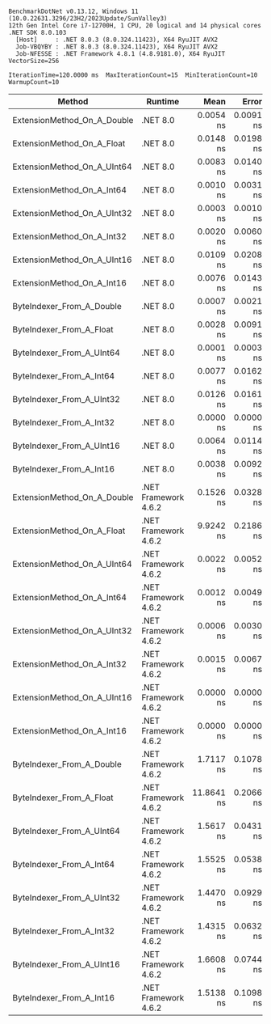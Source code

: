```

BenchmarkDotNet v0.13.12, Windows 11 (10.0.22631.3296/23H2/2023Update/SunValley3)
12th Gen Intel Core i7-12700H, 1 CPU, 20 logical and 14 physical cores
.NET SDK 8.0.103
  [Host]     : .NET 8.0.3 (8.0.324.11423), X64 RyuJIT AVX2
  Job-VBQYBY : .NET 8.0.3 (8.0.324.11423), X64 RyuJIT AVX2
  Job-NFESSE : .NET Framework 4.8.1 (4.8.9181.0), X64 RyuJIT VectorSize=256

IterationTime=120.0000 ms  MaxIterationCount=15  MinIterationCount=10
WarmupCount=10

```

| Method                      | Runtime              |       Mean |     Error |    StdDev |     Median | Ratio | RatioSD |
|-----------------------------|----------------------|-----------:|----------:|----------:|-----------:|------:|--------:|
| ExtensionMethod_On_A_Double | .NET 8.0             |  0.0054 ns | 0.0091 ns | 0.0060 ns |  0.0037 ns |     ? |       ? |
| ExtensionMethod_On_A_Float  | .NET 8.0             |  0.0148 ns | 0.0198 ns | 0.0185 ns |  0.0045 ns |     ? |       ? |
| ExtensionMethod_On_A_UInt64 | .NET 8.0             |  0.0083 ns | 0.0140 ns | 0.0093 ns |  0.0041 ns |     ? |       ? |
| ExtensionMethod_On_A_Int64  | .NET 8.0             |  0.0010 ns | 0.0031 ns | 0.0021 ns |  0.0000 ns |     ? |       ? |
| ExtensionMethod_On_A_UInt32 | .NET 8.0             |  0.0003 ns | 0.0010 ns | 0.0006 ns |  0.0000 ns |     ? |       ? |
| ExtensionMethod_On_A_Int32  | .NET 8.0             |  0.0020 ns | 0.0060 ns | 0.0047 ns |  0.0000 ns |     ? |       ? |
| ExtensionMethod_On_A_UInt16 | .NET 8.0             |  0.0109 ns | 0.0208 ns | 0.0138 ns |  0.0070 ns |     ? |       ? |
| ExtensionMethod_On_A_Int16  | .NET 8.0             |  0.0076 ns | 0.0143 ns | 0.0103 ns |  0.0046 ns |     ? |       ? |
| ByteIndexer_From_A_Double   | .NET 8.0             |  0.0007 ns | 0.0021 ns | 0.0014 ns |  0.0000 ns |     ? |       ? |
| ByteIndexer_From_A_Float    | .NET 8.0             |  0.0028 ns | 0.0091 ns | 0.0054 ns |  0.0000 ns |     ? |       ? |
| ByteIndexer_From_A_UInt64   | .NET 8.0             |  0.0001 ns | 0.0003 ns | 0.0002 ns |  0.0000 ns |     ? |       ? |
| ByteIndexer_From_A_Int64    | .NET 8.0             |  0.0077 ns | 0.0162 ns | 0.0107 ns |  0.0019 ns |     ? |       ? |
| ByteIndexer_From_A_UInt32   | .NET 8.0             |  0.0126 ns | 0.0161 ns | 0.0106 ns |  0.0093 ns |     ? |       ? |
| ByteIndexer_From_A_Int32    | .NET 8.0             |  0.0000 ns | 0.0000 ns | 0.0000 ns |  0.0000 ns |     ? |       ? |
| ByteIndexer_From_A_UInt16   | .NET 8.0             |  0.0064 ns | 0.0114 ns | 0.0075 ns |  0.0037 ns |     ? |       ? |
| ByteIndexer_From_A_Int16    | .NET 8.0             |  0.0038 ns | 0.0092 ns | 0.0061 ns |  0.0000 ns |     ? |       ? |
| ExtensionMethod_On_A_Double | .NET Framework 4.6.2 |  0.1526 ns | 0.0328 ns | 0.0307 ns |  0.1575 ns |     ? |       ? |
| ExtensionMethod_On_A_Float  | .NET Framework 4.6.2 |  9.9242 ns | 0.2186 ns | 0.1707 ns |  9.8854 ns |     ? |       ? |
| ExtensionMethod_On_A_UInt64 | .NET Framework 4.6.2 |  0.0022 ns | 0.0052 ns | 0.0038 ns |  0.0000 ns |     ? |       ? |
| ExtensionMethod_On_A_Int64  | .NET Framework 4.6.2 |  0.0012 ns | 0.0049 ns | 0.0046 ns |  0.0000 ns |     ? |       ? |
| ExtensionMethod_On_A_UInt32 | .NET Framework 4.6.2 |  0.0006 ns | 0.0030 ns | 0.0018 ns |  0.0000 ns |     ? |       ? |
| ExtensionMethod_On_A_Int32  | .NET Framework 4.6.2 |  0.0015 ns | 0.0067 ns | 0.0048 ns |  0.0000 ns |     ? |       ? |
| ExtensionMethod_On_A_UInt16 | .NET Framework 4.6.2 |  0.0000 ns | 0.0000 ns | 0.0000 ns |  0.0000 ns |     ? |       ? |
| ExtensionMethod_On_A_Int16  | .NET Framework 4.6.2 |  0.0000 ns | 0.0000 ns | 0.0000 ns |  0.0000 ns |     ? |       ? |
| ByteIndexer_From_A_Double   | .NET Framework 4.6.2 |  1.7117 ns | 0.1078 ns | 0.0900 ns |  1.6981 ns |     ? |       ? |
| ByteIndexer_From_A_Float    | .NET Framework 4.6.2 | 11.8641 ns | 0.2066 ns | 0.1081 ns | 11.8976 ns |     ? |       ? |
| ByteIndexer_From_A_UInt64   | .NET Framework 4.6.2 |  1.5617 ns | 0.0431 ns | 0.0256 ns |  1.5677 ns |     ? |       ? |
| ByteIndexer_From_A_Int64    | .NET Framework 4.6.2 |  1.5525 ns | 0.0538 ns | 0.0420 ns |  1.5481 ns |     ? |       ? |
| ByteIndexer_From_A_UInt32   | .NET Framework 4.6.2 |  1.4470 ns | 0.0929 ns | 0.0824 ns |  1.4269 ns |     ? |       ? |
| ByteIndexer_From_A_Int32    | .NET Framework 4.6.2 |  1.4315 ns | 0.0632 ns | 0.0591 ns |  1.4455 ns |     ? |       ? |
| ByteIndexer_From_A_UInt16   | .NET Framework 4.6.2 |  1.6608 ns | 0.0744 ns | 0.0660 ns |  1.6479 ns |     ? |       ? |
| ByteIndexer_From_A_Int16    | .NET Framework 4.6.2 |  1.5138 ns | 0.1098 ns | 0.1027 ns |  1.4987 ns |     ? |       ? |

